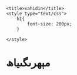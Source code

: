 <html>
<head>
	<meta name="viewport" content="width=device-width, minimum-scale=1.0, maximum-scale=1.0, user-scalable=no" />


	<title>xahidin</title>
	<style type="text/css">
		h1{
			font-size: 200px;
		}
	
	</style>
</head>
<body>
  <h1>مېھرىگىياھ</h1>
</body>
</html>

